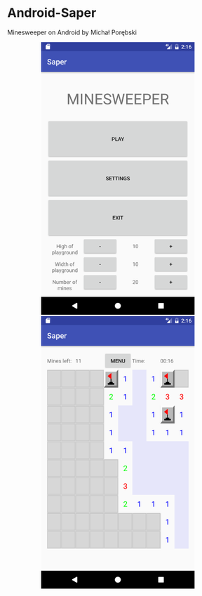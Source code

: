 # Android-Saper
Minesweeper on Android by Michał Porębski
<p align="center">
  <img src="https://github.com/Airandiel/Android-Saper/blob/master/app/src/main/res/drawable/Screenshot1.png" width="350"/>
  <img src="https://github.com/Airandiel/Android-Saper/blob/master/app/src/main/res/drawable/Screenshot2.png" width="350"/>
</p>
